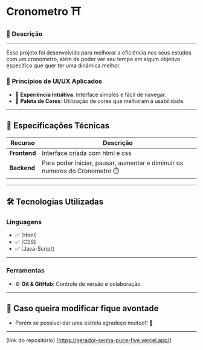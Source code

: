 # Cronometro ⛩️

### 📓 Descrição
---

Esse projeto foi desenvolvido para melhorar a eficiência nos seus estudos com um cronometro, além de poder ver seu tempo em algum objetivo específico que quer ter uma  dinâmica melhor.


### 🔹 **Princípios de UI/UX Aplicados**
- 🎯 **Experiência Intuitiva**: Interface simples e fácil de navegar.
- 🎨 **Paleta de Cores**: Utilização de cores que melhoram a usabilidade.

  
---

## 📌 Especificações Técnicas

| Recurso       | Descrição |
|--------------|----------|
| **Frontend** | Interface criada com html e css  |
| **Backend** | Para poder iniciar, pausar, aumentar e diminuir os numeros do Cronometro ⏱️ |

---

## 🛠️ Tecnologias Utilizadas

### **Linguagens**
- ✅ [Html]  
- ✅ [CSS]  
- ✅ [Java-Script]  

---

### **Ferramentas**
- ⚙️ **Git & GitHub**: Controle de versão e colaboração.

---

## 🔴 Caso queira modificar fique avontade

- Porém se possivel dar uma estrela agradeço muitoo!! 🌠

---

[link do repositório] [https://gerador-senha-puce-five.vercel.app/]

